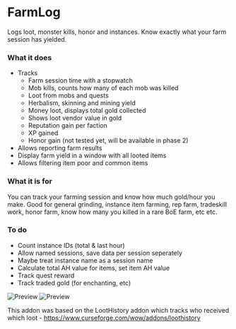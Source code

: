 # FarmLog
Logs loot, monster kills, honor and instances. Know exactly what your farm session has yielded.

### What it does
* Tracks 
    * Farm session time with a stopwatch
    * Mob kills, counts how many of each mob was killed
    * Loot from mobs and quests
    * Herbalism, skinning and mining yield
    * Money loot, displays total gold collected
    * Shows loot vendor value in gold
    * Reputation gain per faction
    * XP gained
    * Honor gain (not tested yet, will be available in phase 2)
* Allows reporting farm results
* Display farm yield in a window with all looted items
* Allows filtering item poor and common items

### What it is for
You can track your farming session and know how much gold/hour you make. Good for general grinding, instance item farming, rep farm, tradeskill work, honor farm, know how many you killed in a rare BoE farm, etc etc.

### To do
* Count instance IDs (total & last hour)
* Allow named sessions, save data per session seperately
* Maybe treat instance name as a session name
* Calculate total AH value for items, set item AH value
* Track quest reward
* Track traded gold (for enchanting, etc)

![Preview](https://github.com/E1ila/FarmLog/blob/master/Preview2.png)
![Preview](https://github.com/E1ila/FarmLog/blob/master/Preview.png)

This addon was based on the LootHistory addon which tracks who received which loot -
https://www.curseforge.com/wow/addons/loothistory
